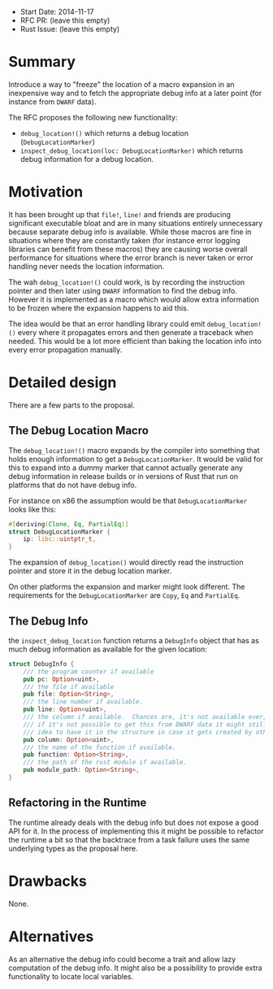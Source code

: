 - Start Date: 2014-11-17
- RFC PR: (leave this empty)
- Rust Issue: (leave this empty)

# Summary

Introduce a way to "freeze" the location of a macro expansion in an inexpensive way
and to fetch the appropriate debug info at a later point (for instance from `DWARF` data).

The RFC proposes the following new functionality:

* `debug_location!()` which returns a debug location (`DebugLocationMarker`)
* `inspect_debug_location(loc: DebugLocationMarker)` which returns debug information
  for a debug location.

# Motivation

It has been brought up that `file!`, `line!` and friends are producing significant
executable bloat and are in many situations entirely unnecessary because separate debug
info is available.  While those macros are fine in situations where they are constantly
taken (for instance error logging libraries can benefit from these macros) they are
causing worse overall performance for situations where the error branch is never taken
or error handling never needs the location information.

The wah `debug_location!()` could work, is by recording the instruction pointer and
then later using `DWARF` information to find the debug info.  However it is implemented
as a macro which would allow extra information to be frozen where the expansion happens
to aid this.

The idea would be that an error handling library could emit `debug_location!()` every
where it propagates errors and then generate a traceback when needed.  This would be
a lot more efficient than baking the location info into every error propagation
manually.

# Detailed design

There are a few parts to the proposal.

## The Debug Location Macro

The `debug_location!()` macro expands by the compiler into something that holds enough
information to get a `DebugLocationMarker`.  It would be valid for this to expand into
a dummy marker that cannot actually generate any debug information in release builds
or in versions of Rust that run on platforms that do not have debug info.

For instance on x86 the assumption would be that `DebugLocationMarker` looks like this:

```rust
#[deriving(Clone, Eq, PartialEq)]
struct DebugLocationMarker {
    ip: libc::uintptr_t,
}
```

The expansion of `debug_location()` would directly read the instruction pointer and
store it in the debug location marker.

On other platforms the expansion and marker might look different.  The requirements
for the `DebugLocationMarker` are `Copy`, `Eq` and `PartialEq`.

## The Debug Info

the `inspect_debug_location` function returns a `DebugInfo` object that has as much
debug information as available for the given location:

```rust
struct DebugInfo {
    /// the program counter if available
    pub pc: Option<uint>,
    /// the file if available
    pub file: Option<String>,
    /// the line number if available.
    pub line: Option<uint>,
    /// the column if available.  Chances are, it's not available ever, but even
    /// if it's not possible to get this from DWARF data it might still be a good
    /// idea to have it in the structure in case it gets created by other things.
    pub column: Option<uint>,
    /// the name of the function if available.
    pub function: Option<String>,
    /// the path of the rust module if available.
    pub module_path: Option<String>,
}
```

## Refactoring in the Runtime

The runtime already deals with the debug info but does not expose a good API for it.
In the process of implementing this it might be possible to refactor the runtime a
bit so that the backtrace from a task failure uses the same underlying types as the
proposal here.

# Drawbacks

None.

# Alternatives

As an alternative the debug info could become a trait and allow lazy computation of
the debug info.  It might also be a possibility to provide extra functionality to
locate local variables.
